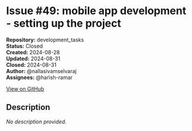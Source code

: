 # Issue #49: mobile app development - setting up the project

**Repository:** development_tasks  
**Status:** Closed  
**Created:** 2024-08-28  
**Updated:** 2024-08-31  
**Closed:** 2024-08-31  
**Author:** @nallasivamselvaraj  
**Assignees:** @harish-ramar  

[View on GitHub](https://github.com/Simtestlab/development_tasks/issues/49)

## Description

*No description provided.*